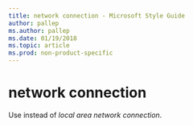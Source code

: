 ```yaml
---
title: network connection - Microsoft Style Guide
author: pallep
ms.author: pallep
ms.date: 01/19/2018
ms.topic: article
ms.prod: non-product-specific
---
```


# network connection

Use instead of *local area network connection*.
